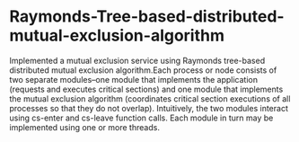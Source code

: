 # Raymonds-Tree-based-distributed-mutual-exclusion-algorithm
Implemented a mutual exclusion service using Raymonds tree-based distributed mutual exclusion algorithm.Each process or node consists of two separate modules–one module that implements the application (requests and executes critical sections) and one module that implements the mutual exclusion algorithm (coordinates critical section executions of all processes so that they do not overlap). Intuitively, the two modules interact using cs-enter and cs-leave function calls. Each module in turn may be implemented using one or more threads.
